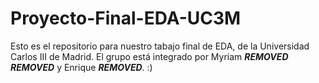 # Proyecto-Final-EDA-UC3M
Esto es el repositorio para nuestro tabajo final de EDA, de la Universidad Carlos III de Madrid.
El grupo está integrado por Myriam ***REMOVED*** ***REMOVED*** y Enrique ***REMOVED***.
:)

